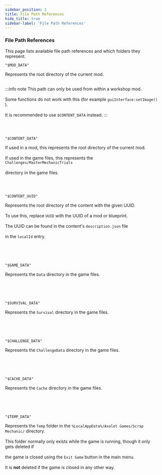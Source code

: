 ```yaml
---
sidebar_position: 2
title: File Path References
hide_title: true
sidebar-label: 'File Path References'
---
```


### File Path References

This page lists available file path references and which folders they represent.

```
"$MOD_DATA"
```
Represents the root directory of the current mod. <br></br>

:::info note
This path can only be used from within a workshop mod. <br></br>
Some functions do not work with this (for example <code>guiInterface:setImage()</code> ). <br></br>
It is recommended to use <code>$CONTENT_DATA</code> instead.
:::

<br></br>

```
"$CONTENT_DATA"
```
If used in a mod, this represents the root directory of the current mod. <br></br>
If used in the game files, this represents the <code>Challenges/MasterMechanicTrials</code> <br></br>
directory in the game files.

<br></br>

```
"$CONTENT_UUID"
```
Represents the root directory of the content with the given UUID. <br></br>
To use this, replace <code>UUID</code> with the UUID of a mod or blueprint. <br></br>
The UUID can be found in the content's <code>description.json</code> file <br></br>
in the <code>localId</code> entry. <br></br>

<br></br>

```
"$GAME_DATA"
```
Represents the <code>Data</code> directory in the game files. <br></br>

<br></br>

```
"$SURVIVAL_DATA"
```
Represents the <code>Survival</code> directory in the game files. <br></br>

<br></br>

```
"$CHALLENGE_DATA"
```
Represents the <code>ChallengeData</code> directory in the game files. <br></br>

<br></br>

```
"$CACHE_DATA"
```
Represents the <code>Cache</code> directory in the game files. <br></br>

<br></br>

```
"$TEMP_DATA"
```
Represents the <code>Temp</code> folder in the <code>%LocalAppData%/Axolot Games/Scrap Mechanic/</code> directory. <br></br>
This folder normally only exists while the game is running, though it only gets deleted if <br></br>
the game is closed using the <code>Exit Game</code> button in the main menu. <br></br>
It is <strong>not</strong> deleted if the game is closed in any other way. <br></br>
